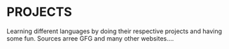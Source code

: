 # PROJECTS
 Learning different languages by doing their respective projects and having some fun. Sources arree GFG and many other websites....
